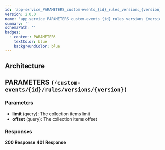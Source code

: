 ```yaml
---
id: 'app-service_PARAMETERS_custom-events_{id}_rules_versions_{version}'
version: 2.0.0
name: 'app-service_PARAMETERS_custom-events_{id}_rules_versions_{version}'
summary: ''
schemaPath: ''
badges:
  - content: PARAMETERS
    textColor: blue
    backgroundColor: blue
---
```

## Architecture
<NodeGraph />



## PARAMETERS `(/custom-events/{id}/rules/versions/{version})`

### Parameters
- **limit** (query): The collection items limit
- **offset** (query): The collection items offset




### Responses
**200 Response**
<SchemaViewer file="response-200.json" maxHeight="500" id="response-200" />
      **401 Response**
<SchemaViewer file="response-401.json" maxHeight="500" id="response-401" />
